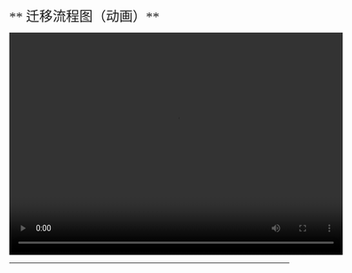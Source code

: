 




 <font face="方正正黑简体" size=5 >** 迁移流程图（动画）**  </font> 

<video src="https://oneprocloud.oss-cn-beijing.aliyuncs.com/videos/donghua.mp4" width="600px" height="400px" controls="controls" loop="loop"></video>


___



